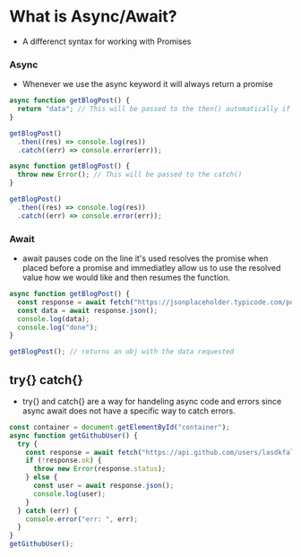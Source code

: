 # What is Async/Await?

- A differenct syntax for working with Promises

### Async

- Whenever we use the async keyword it will always return a promise

```javascript
async function getBlogPost() {
  return "data"; // This will be passed to the then() automatically if there is not an error thrown
}

getBlogPost()
  .then((res) => console.log(res))
  .catch((err) => console.error(err));

async function getBlogPost() {
  throw new Error(); // This will be passed to the catch()
}

getBlogPost()
  .then((res) => console.log(res))
  .catch((err) => console.error(err));
```

### Await

- await pauses code on the line it's used resolves the promise when placed before a promise and immediatley allow us to use the resolved value how we would like and then resumes the function.

```javascript
async function getBlogPost() {
  const response = await fetch("https://jsonplaceholder.typicode.com/posts/1");
  const data = await response.json();
  console.log(data);
  console.log("done");
}

getBlogPost(); // returns an obj with the data requested
```

## try{} catch{}

- try{} and catch{} are a way for handeling async code and errors since async await does not have a specific way to catch errors.

```javascript
const container = document.getElementById("container");
async function getGithubUser() {
  try {
    const response = await fetch("https://api.github.com/users/lasdkfalsdfh");
    if (!response.ok) {
      throw new Error(response.status);
    } else {
      const user = await response.json();
      console.log(user);
    }
  } catch (err) {
    console.error("err: ", err);
  }
}
getGithubUser();
```
